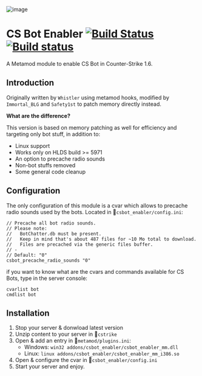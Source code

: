 
![image](http://i.imgur.com/xpKqV6U.jpg)
# CS Bot Enabler [![Build Status](https://travis-ci.org/Arkshine/CSBotEnabler.svg?branch=master)](https://travis-ci.org/Arkshine/CSBotEnabler) [![Build status](https://ci.appveyor.com/api/projects/status/nu0u6ofigy48epiq/branch/master?svg=true)](https://ci.appveyor.com/project/Arkshine/csbotenabler/branch/master)

A Metamod module to enable CS Bot in Counter-Strike 1.6.

## Introduction

Originally written by `Whistler` using metamod hooks, modified by `Immortal_BLG` and `Safety1st` to patch memory directly instead.

__What are the difference?__

This version is based on memory patching as well for efficiency and targeting only bot stuff, in addition to:
- Linux support
- Works only on HLDS build >= 5971
- An option to precache radio sounds
- Non-bot stuffs removed
- Some general code cleanup

## Configuration

The only configuration of this module is a cvar which allows to precache radio sounds used by the bots. Located in :page_facing_up:`csbot_enabler/config.ini`:

```
// Precache all bot radio sounds.
// Please note:
//   BotChatter.db must be present.
//   Keep in mind that's about 487 files for ~10 Mo total to download.
//   Files are precached via the generic files buffer.
// -
// Default: "0"
csbot_precache_radio_sounds "0"
```

if you want to know what are the cvars and commands available for CS Bots, type in the server console:

```
cvarlist bot
cmdlist bot
```

## Installation

1. Stop your server & donwload latest version
2. Unzip content to your server in :open_file_folder:`cstrike`
3. Open & add an entry in :page_facing_up:`metamod/plugins.ini`:
    - Windows: `win32 addons/csbot_enabler/csbot_enabler_mm.dll`
    - Linux: `linux addons/csbot_enabler/csbot_enabler_mm_i386.so`
4. Open & configure the cvar in :page_facing_up:`csbot_enabler/config.ini`
5. Start your server and enjoy.
